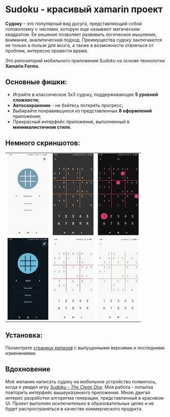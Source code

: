 # Sudoku - красивый xamarin проект

**Судоку** – это популярный вид досуга, представляющий собой головоломку с числами, которую еще называют магическим квадратом. Ее решение позволяет развивать логическое мышление, внимание, аналитический подход. Преимущества судоку заключаются не только в пользе для мозга, а также в возможности отвлечься от проблем, интересно провести время.

Это репозиторий мобильного приложения Sudoku на основе технологии **Xamarin Forms**. 

## Основные фишки:
- Играйте в классическое 3х3 судоку, поддерживающее **5 уровней сложности**;
- **Автосохранение** - не бойтесь потерять прогресс;
- Выбирайте понравившуюся  из представленных **8 оформлений** приложения;
- Прекрасный интерфейс приложения, выполненный в **минималистичном стиле**.

## Немного скриншотов:
<table >
<tr>
<td><img src="Screenshots\LightBlueTheme.jpg" style="zoom:25%; margin: 0 auto;" ></img></td>
<td><img src="Screenshots\DarkOrangeTheme.jpg" style="zoom:25%; margin: 0 auto;"></img></td>
<td><img src="Screenshots\DarkVioletTheme.jpg" style="zoom:25%; margin: 0 auto;"></img></td>
</tr>
<tr>
<td><img src="Screenshots\DarkBlueTheme.jpg" style="zoom:25%; margin: 0 auto;" ></img></td>
<td><img src="Screenshots\LigthRedTheme.jpg" style="zoom:25%; margin: 0 auto;"></img></td>
<td><img src="Screenshots\LightYellowTheme.jpg" style="zoom:25%; margin: 0 auto;"></img></td>
</tr>
</table>

## Установка:
Посмотрите [страницу релизов](https://github.com/Somov62/Sudoku/releases) с выпущенными версиями и последними изменениями.

## Вдохновение
Моё желание написать судоку на мобильное устройство появилось, когда я увидел игру [*Sudoku - The Clean One*](https://play.google.com/store/apps/developer?id=Dustland+Design&hl=en&gl=US). Моя работа - попытка повторить интерфейс вышеуказанного приложения. Мною двигал интерес разработки  алгоритма генерации, представленный в красивом UI. 
Проект выполнен исключительно в образовательных целях и не будет распространяться в качестве коммерческого продукта. 

